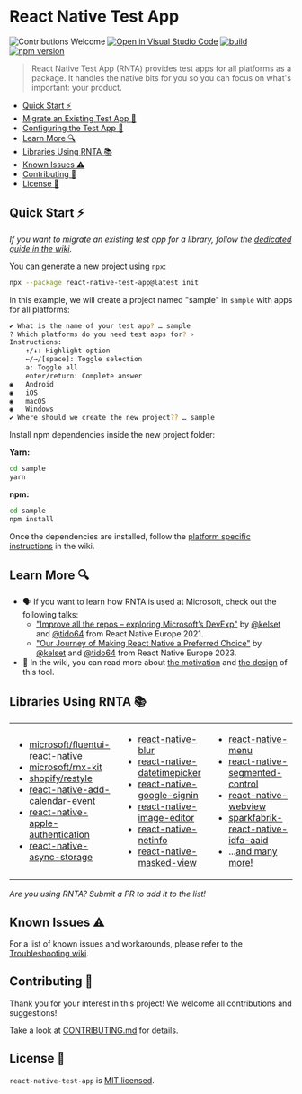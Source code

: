 # React Native Test App

![Contributions Welcome](https://img.shields.io/badge/contributions-welcome-brightgreen)
[![Open in Visual Studio Code](https://img.shields.io/static/v1?logo=visualstudiocode&label=&message=Open%20in%20Visual%20Studio%20Code&color=007acc&labelColor=444444&logoColor=007acc)](https://vscode.dev/github/microsoft/react-native-test-app)
[![build](https://github.com/microsoft/react-native-test-app/actions/workflows/build.yml/badge.svg?event=push)](https://github.com/microsoft/react-native-test-app/actions/workflows/build.yml)
[![npm version](https://img.shields.io/npm/v/react-native-test-app)](https://www.npmjs.com/package/react-native-test-app)

> React Native Test App (RNTA) provides test apps for all platforms as a
> package. It handles the native bits for you so you can focus on what's
> important: your product.

- [Quick Start ⚡](#quick-start-)
- [Migrate an Existing Test App 📖](https://github.com/microsoft/react-native-test-app/wiki/Migrate-an-Existing-Test-App)
- [Configuring the Test App 📖](https://github.com/microsoft/react-native-test-app/wiki/Manifest-%28app.json%29)
- [Learn More 🔍](#learn-more-)
- [Libraries Using RNTA 📚](#libraries-using-rnta-)
- [Known Issues ⚠️](#known-issues-️)
- [Contributing 🤝](#contributing-)
- [License 📝](#license-)

## Quick Start ⚡

_If you want to migrate an existing test app for a library, follow the
[dedicated guide in the wiki](https://github.com/microsoft/react-native-test-app/wiki/Migrate-an-Existing-Test-App)._

You can generate a new project using `npx`:

```sh
npx --package react-native-test-app@latest init
```

In this example, we will create a project named "sample" in `sample` with apps
for all platforms:

```sh
✔ What is the name of your test app? … sample
? Which platforms do you need test apps for? ›
Instructions:
    ↑/↓: Highlight option
    ←/→/[space]: Toggle selection
    a: Toggle all
    enter/return: Complete answer
◉   Android
◉   iOS
◉   macOS
◉   Windows
✔ Where should we create the new project?? … sample
```

Install npm dependencies inside the new project folder:

**Yarn:**

```sh
cd sample
yarn
```

**npm:**

```sh
cd sample
npm install
```

Once the dependencies are installed, follow the
[platform specific instructions](https://github.com/microsoft/react-native-test-app/wiki/Quick-Start#platform-specific-instructions)
in the wiki.

## Learn More 🔍

- 🗣️ If you want to learn how RNTA is used at Microsoft, check out the following
  talks:
  - ["Improve all the repos – exploring Microsoft’s DevExp"](https://youtu.be/DAEnPV78rQc)
    by [@kelset](https://github.com/kelset) and
    [@tido64](https://github.com/tido64) from React Native Europe 2021.
  - ["Our Journey of Making React Native a Preferred Choice"](https://www.youtube.com/watch?v=PYMMxfttOug)
    by [@kelset](https://github.com/kelset) and
    [@tido64](https://github.com/tido64) from React Native Europe 2023.
- 📖 In the wiki, you can read more about
  [the motivation](https://github.com/microsoft/react-native-test-app/wiki#motivation)
  and
  [the design](https://github.com/microsoft/react-native-test-app/wiki/Design)
  of this tool.

## Libraries Using RNTA 📚

<table>
<tr>
<td>

- [microsoft/fluentui-react-native](https://github.com/microsoft/fluentui-react-native)
- [microsoft/rnx-kit](https://github.com/microsoft/rnx-kit)
- [shopify/restyle](https://github.com/Shopify/restyle)
- [react-native-add-calendar-event](https://github.com/vonovak/react-native-add-calendar-event)
- [react-native-apple-authentication](https://github.com/invertase/react-native-apple-authentication)
- [react-native-async-storage](https://github.com/react-native-async-storage/async-storage)

</td>
<td>

- [react-native-blur](https://github.com/Kureev/react-native-blur)
- [react-native-datetimepicker](https://github.com/react-native-datetimepicker/datetimepicker)
- [react-native-google-signin](https://github.com/react-native-google-signin/google-signin)
- [react-native-image-editor](https://github.com/callstack/react-native-image-editor)
- [react-native-netinfo](https://github.com/react-native-netinfo/react-native-netinfo)
- [react-native-masked-view](https://github.com/react-native-masked-view/masked-view)

</td>
<td>

- [react-native-menu](https://github.com/react-native-menu/menu)
- [react-native-segmented-control](https://github.com/react-native-segmented-control/segmented-control)
- [react-native-webview](https://github.com/react-native-webview/react-native-webview)
- [sparkfabrik-react-native-idfa-aaid](https://github.com/sparkfabrik/sparkfabrik-react-native-idfa-aaid)
- ...[and many more!](https://github.com/microsoft/react-native-test-app/network/dependents)

</td>
</tr>
</table>

_Are you using RNTA? Submit a PR to add it to the list!_

## Known Issues ⚠️

For a list of known issues and workarounds, please refer to the
[Troubleshooting wiki](https://github.com/microsoft/react-native-test-app/wiki/Troubleshooting).

## Contributing 🤝

Thank you for your interest in this project! We welcome all contributions and
suggestions!

Take a look at [CONTRIBUTING.md](CONTRIBUTING.md) for details.

## License 📝

`react-native-test-app` is [MIT licensed](./LICENSE).
